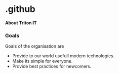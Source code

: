 # .github
**About Triton IT**

### Goals
Goals of the organisation are
- Provide to our world usefull modern technologies.
- Make its simple for everyone. 
- Provide best practices for newcomers.
